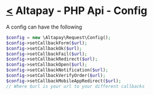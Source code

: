 [<](../index.md) Altapay - PHP Api - Config
===========================================

A config can have the following

```php
$config = new \Altapay\Request\Config();
$config->setCallbackForm($url);
$config->setCallbackOk($url);
$config->setCallbackFail($url);
$config->setCallbackRedirect($url);
$config->setCallbackOpen($url);
$config->setCallbackNotification($url);
$config->setCallbackVerifyOrder($url);
$config->setCallbackMobileAppRedirect($url);
// Where $url is your url to your different callbacks
```
